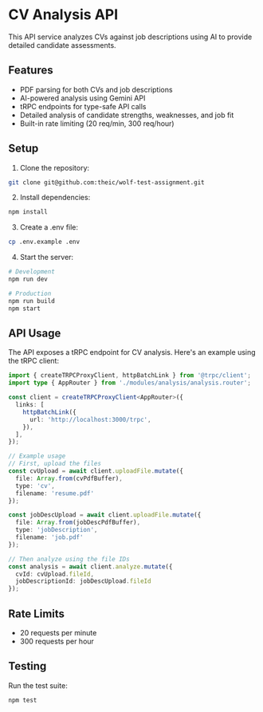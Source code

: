 # CV Analysis API

This API service analyzes CVs against job descriptions using AI to provide detailed candidate assessments.

## Features

- PDF parsing for both CVs and job descriptions
- AI-powered analysis using Gemini API
- tRPC endpoints for type-safe API calls
- Detailed analysis of candidate strengths, weaknesses, and job fit
- Built-in rate limiting (20 req/min, 300 req/hour)

## Setup

1. Clone the repository:

```bash
git clone git@github.com:theic/wolf-test-assignment.git
```

2. Install dependencies:

```bash
npm install
```

3. Create a .env file:

```bash
cp .env.example .env
```

4. Start the server:

```bash
# Development
npm run dev

# Production
npm run build
npm start
```

## API Usage

The API exposes a tRPC endpoint for CV analysis. Here's an example using the tRPC client:

```typescript
import { createTRPCProxyClient, httpBatchLink } from '@trpc/client';
import type { AppRouter } from './modules/analysis/analysis.router';

const client = createTRPCProxyClient<AppRouter>({
  links: [
    httpBatchLink({
      url: 'http://localhost:3000/trpc',
    }),
  ],
});

// Example usage
// First, upload the files
const cvUpload = await client.uploadFile.mutate({
  file: Array.from(cvPdfBuffer),
  type: 'cv',
  filename: 'resume.pdf'
});

const jobDescUpload = await client.uploadFile.mutate({
  file: Array.from(jobDescPdfBuffer),
  type: 'jobDescription',
  filename: 'job.pdf'
});

// Then analyze using the file IDs
const analysis = await client.analyze.mutate({
  cvId: cvUpload.fileId,
  jobDescriptionId: jobDescUpload.fileId
});
```

## Rate Limits

- 20 requests per minute
- 300 requests per hour

## Testing

Run the test suite:

```bash
npm test
```
